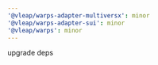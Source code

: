 ```yaml
---
'@vleap/warps-adapter-multiversx': minor
'@vleap/warps-adapter-sui': minor
'@vleap/warps': minor
---
```


upgrade deps

